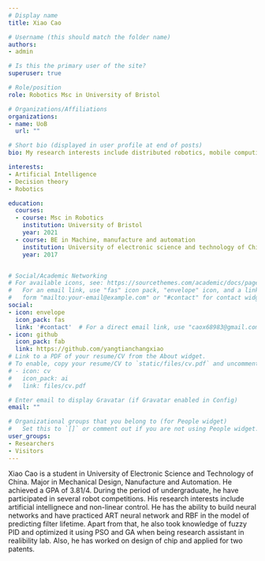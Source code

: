 ```yaml
---
# Display name
title: Xiao Cao

# Username (this should match the folder name)
authors:
- admin

# Is this the primary user of the site?
superuser: true

# Role/position
role: Robotics Msc in University of Bristol

# Organizations/Affiliations
organizations:
- name: UoB
  url: ""

# Short bio (displayed in user profile at end of posts)
bio: My research interests include distributed robotics, mobile computing and programmable matter.

interests:
- Artificial Intelligence
- Decision theory
- Robotics

education:
  courses:
  - course: Msc in Robotics
    institution: University of Bristol
    year: 2021
  - course: BE in Machine, manufacture and automation
    institution: University of electronic science and technology of China
    year: 2017


# Social/Academic Networking
# For available icons, see: https://sourcethemes.com/academic/docs/page-builder/#icons
#   For an email link, use "fas" icon pack, "envelope" icon, and a link in the
#   form "mailto:your-email@example.com" or "#contact" for contact widget.
social:
- icon: envelope
  icon_pack: fas
  link: '#contact'  # For a direct email link, use "caox68983@gmail.com".
- icon: github
  icon_pack: fab
  link: https://github.com/yangtianchangxiao
# Link to a PDF of your resume/CV from the About widget.
# To enable, copy your resume/CV to `static/files/cv.pdf` and uncomment the lines below.
# - icon: cv
#   icon_pack: ai
#   link: files/cv.pdf

# Enter email to display Gravatar (if Gravatar enabled in Config)
email: ""

# Organizational groups that you belong to (for People widget)
#   Set this to `[]` or comment out if you are not using People widget.
user_groups:
- Researchers
- Visitors
---
```


Xiao Cao is a student in University of Electronic Science and Technology of China. Major in Mechanical Design, Nanufacture and Automation. He achieved a GPA of 3.81/4. During the period of undergraduate, he have participated in several robot competitions. His research interests include artificial intellignece and non-linear control. He has the ability to build neural networks and have practiced ART neural network and RBF in the model of predicting filter lifetime. Apart from that, he also took knowledge of fuzzy PID and optimized it using PSO and GA when being research assistant in realibility lab. Also, he has worked on design of chip and applied for two patents.
